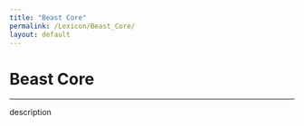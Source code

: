```yaml
---
title: "Beast Core"
permalink: /Lexicon/Beast_Core/
layout: default
---
```

# Beast Core
---
description